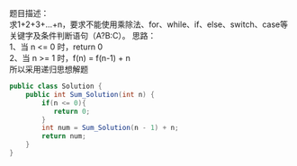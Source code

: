 题目描述：  
求1+2+3+...+n，要求不能使用乘除法、for、while、if、else、switch、case等关键字及条件判断语句（A?B:C）。
思路：  
1、当 n <= 0 时，return 0  
2、当 n >= 1 时，f(n) = f(n-1) + n  
所以采用递归思想解题
```java
public class Solution {
    public int Sum_Solution(int n) {
        if(n <= 0){
           return 0;
        }
        int num = Sum_Solution(n - 1) + n;
        return num;
    }
}
